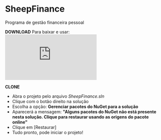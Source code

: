 # SheepFinance
Programa de gestão financeira pessoal

**DOWNLOAD**
Para baixar e usar:
![DOWNLOAD](https://github.com/Abel13/SheepFinance/releases/download/4.1.0.0/SheepFinance.rar "Sheep Finance 4.1")


**CLONE**
* Abra o projeto pelo arquivo _SheepFinance.sln_
* Clique com o botão direito na solução
* Escolha a opção: **Gerenciar pacotes do NuGet para a solução**
* Aparecerá a mensagem: **"Alguns pacotes do NuGet não está presente nesta solução. Clique para restaurar usando as origens do pacote online"**
* Clique em [Restaurar]
* Tudo pronto, pode iniciar o projeto!
